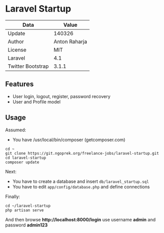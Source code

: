 Laravel Startup
===============

Data              | Value
----------------- | -----------------
Update            | 140326
Author            | Anton Raharja
License           | MIT
Laravel           | 4.1
Twitter Bootstrap | 3.1.1


Features
--------

* User login, logout, register, password recovery
* User and Profile model


Usage
-----

Assumed:

* You have /usr/local/bin/composer (getcomposer.com)

```
cd ~
git clone https://git.ngoprek.org/freelance-jobs/laravel-startup.git
cd laravel-startup
composer update
```

Next:

* You have to create a database and insert ```db/laravel_startup.sql```
* You have to edit ```app/config/database.php``` and define connections

Finally:

```
cd ~/laravel-startup
php artisan serve
```

And then browse **http://localhost:8000/login** use username **admin** and password **admin123**
